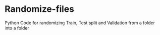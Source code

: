 # Randomize-files
Python Code for randomizing Train, Test split and Validation from a folder into a folder
